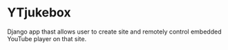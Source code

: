 # YTjukebox
Django app thast allows user to create site and remotely control embedded YouTube player on that site. 
